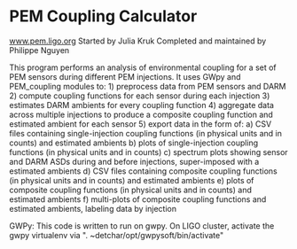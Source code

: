 # PEM Coupling Calculator
www.pem.ligo.org
Started by Julia Kruk
Completed and maintained by Philippe Nguyen

This program performs an analysis of environmental coupling for a set of PEM sensors during different PEM injections.
It uses GWpy and PEM_coupling modules to:
    1) preprocess data from PEM sensors and DARM
    2) compute coupling functions for each sensor during each injection
    3) estimates DARM ambients for every coupling function
    4) aggregate data across multiple injections to produce a composite coupling function and estimated ambient for each sensor
    5) export data in the form of:
        a) CSV files containing single-injection coupling functions (in physical units and in counts) and estimated ambients
        b) plots of single-injection coupling functions (in physical units and in counts)
        c) spectrum plots showing sensor and DARM ASDs during and before injections, super-imposed with a estimated ambients
        d) CSV files containing composite coupling functions (in physical units and in counts) and estimated ambients
        e) plots of composite coupling functions (in physical units and in counts) and estimated ambients
        f) multi-plots of composite coupling functions and estimated ambients, labeling data by injection

GWPy:
    This code is written to run on gwpy.
    On LIGO cluster, activate the gwpy virtualenv via ". ~detchar/opt/gwpysoft/bin/activate"